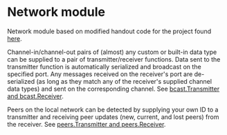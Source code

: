 Network module 
==========================================

Network module based on modified handout code for the project found [here](https://github.com/TTK4145/Network-go.git).

Channel-in/channel-out pairs of (almost) any custom or built-in data type can be supplied to a pair of transmitter/receiver functions. 
Data sent to the transmitter function is automatically serialized and broadcast on the specified port. 
Any messages received on the receiver's port are de-serialized (as long as they match any of the receiver's supplied channel data types) and sent on the corresponding channel. 
See [bcast.Transmitter and bcast.Receiver](bcast/bcast.go). 

Peers on the local network can be detected by supplying your own ID to a transmitter and receiving peer updates (new, current, and lost peers) from the receiver. See [peers.Transmitter and peers.Receiver](peers/peers.go).
